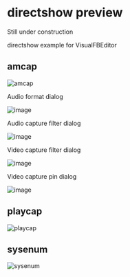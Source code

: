 # directshow preview
Still under construction

directshow example for VisualFBEditor
## amcap

![amcap](https://github.com/chunmingwang/directshow/assets/35757455/6ed1f4ce-73b5-43b6-9b26-9f34478a11ee)

Audio format dialog

![image](https://github.com/chunmingwang/directshow/assets/35757455/b0be6ea0-b679-493b-be55-89a547781244)

Audio capture filter dialog

![image](https://github.com/chunmingwang/directshow/assets/35757455/9f19d925-75c8-4a79-9831-bcf7f159e2aa)

Video capture filter dialog

![image](https://github.com/chunmingwang/directshow/assets/35757455/23af377b-c0af-4659-9eff-d6603c4a7269)

Video capture pin dialog

![image](https://github.com/chunmingwang/directshow/assets/35757455/11650faa-3e68-4e4e-be02-e92e2b1702cf)

## playcap

![playcap](https://github.com/chunmingwang/directshow/assets/35757455/8234ac9a-d83a-4ce9-8f15-38b5d32b5815)

## sysenum

![sysenum](https://github.com/chunmingwang/directshow/assets/35757455/d166f9e6-4774-4785-adce-2789f187c01f)
